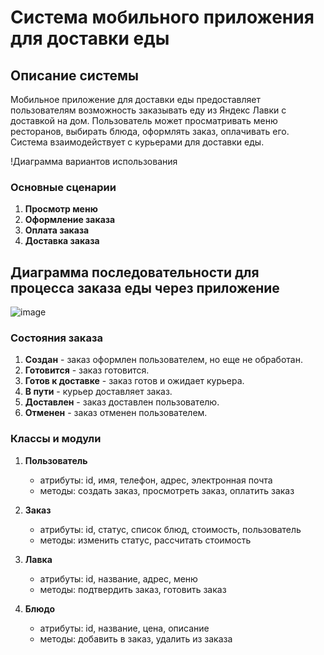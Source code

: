 # Система мобильного приложения для доставки еды

## Описание системы

Мобильное приложение для доставки еды предоставляет пользователям возможность заказывать еду из Яндекс Лавки с доставкой на дом. Пользователь может просматривать меню ресторанов, выбирать блюда, оформлять заказ, оплачивать его. Система взаимодействует с курьерами для доставки еды.

!Диаграмма вариантов использования

### Основные сценарии

1. **Просмотр меню**
2. **Оформление заказа**
3. **Оплата заказа**
4. **Доставка заказа**


## Диаграмма последовательности для процесса заказа еды через приложение
![image](https://github.com/matthewshay2r/TZ3/assets/148196025/c23ffa6e-6306-4a6d-a01e-8aa98d82f269)


### Состояния заказа

1. **Создан** - заказ оформлен пользователем, но еще не обработан.
2. **Готовится** - заказ готовится.
3. **Готов к доставке** - заказ готов и ожидает курьера.
4. **В пути** - курьер доставляет заказ.
5. **Доставлен** - заказ доставлен пользователю.
6. **Отменен** - заказ отменен пользователем.



### Классы и модули

1. **Пользователь**
   - атрибуты: id, имя, телефон, адрес, электронная почта
   - методы: создать заказ, просмотреть заказ, оплатить заказ

2. **Заказ**
   - атрибуты: id, статус, список блюд, стоимость, пользователь
   - методы: изменить статус, рассчитать стоимость

3. **Лавка**
   - атрибуты: id, название, адрес, меню
   - методы: подтвердить заказ, готовить заказ

4. **Блюдо**
   - атрибуты: id, название, цена, описание
   - методы: добавить в заказ, удалить из заказа
